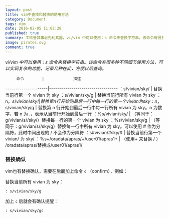 ```yaml
---
layout: post
title: vim中查找和替换的使用方法
category: Document
tags: vim
date: 2016-02-05 11:02:28
published: true
summary: 工欲善其事必先利其器，vi/vim 中可以使用：s 命令来替换字符串。该命令有很多种不同细节使用方法，可以实现复杂的功能。
image: pirates.svg
comment: true
---
```


*vi/vim 中可以使用：s 命令来替换字符串。该命令有很多种不同细节使用方法，可以实现复杂的功能，记录几种在此，方便以后查询。*

         命令        |             描述
---------------------|----------------------------------
：s/vivian/sky/      | 替换当前行第一个 vivian 为 sky
：s/vivian/sky/g     | 替换当前行所有 vivian 为 sky
：n，$s/vivian/sky/  | 替换第 n 行开始到最后一行中每一行的第一个 vivian 为sky
：n，$s/vivian/sky/g | 替换第 n 行开始到最后一行中每一行所有 vivian 为 sky。n 为数字，若 n 为 .，表示从当前行开始到最后一行
：%s/vivian/sky/     | （等同于：g/vivian/s//sky/）替换每一行的第一个 vivian 为 sky
：%s/vivian/sky/g    | （等同于：g/vivian/s//sky/g）替换每一行中所有 vivian 为 sky。可以使用 # 作为分隔符，此时中间出现的 / 不会作为分隔符
：s#vivian/#sky/#    | 替换当前行第一个 vivian/ 为 sky/
：%s+/oradata/apras/+/user01/apras1+ | （使用+ 来替换 / ） /oradata/apras/替换成/user01/apras1/

### 替换确认

vim也有替换确认，需要在后面加上命令 `c` （confirm），例如：

替换当前所有 vivian 为 sky：

```
: s/vivian/sky/g
```

加上 `c` 后就会有确认提醒：

```
: s/vivian/sky/gc
```
